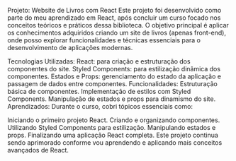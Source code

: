 Projeto: Website de Livros com React
Este projeto foi desenvolvido como parte do meu aprendizado em React, após concluir um curso focado nos conceitos teóricos e práticos dessa biblioteca. O objetivo principal é aplicar os conhecimentos adquiridos criando um site de livros (apenas front-end), onde posso explorar funcionalidades e técnicas essenciais para o desenvolvimento de aplicações modernas.

Tecnologias Utilizadas:
React: para criação e estruturação dos componentes do site.
Styled Components: para estilização dinâmica dos componentes.
Estados e Props: gerenciamento do estado da aplicação e passagem de dados entre componentes.
Funcionalidades:
Estruturação básica de componentes.
Implementação de estilos com Styled Components.
Manipulação de estados e props para dinamismo do site.
Aprendizados:
Durante o curso, cobri tópicos essenciais como:

Iniciando o primeiro projeto React.
Criando e organizando componentes.
Utilizando Styled Components para estilização.
Manipulando estados e props.
Finalizando uma aplicação React completa.
Este projeto continua sendo aprimorado conforme vou aprendendo e aplicando mais conceitos avançados de React.
